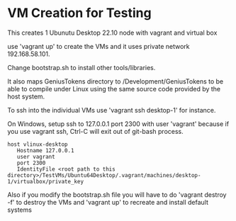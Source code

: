 # VM Creation for Testing

This creates 1 Ubunutu Desktop 22.10 node with vagrant and virtual box

use 'vagrant up' to create the VMs and it uses private network 192.168.58.101.

Change bootstrap.sh to install other tools/libraries.

It also maps GeniusTokens directory to /Development/GeniusTokens to be able to compile under Linux using the same source
code provided by the host system.

To ssh into the individual VMs use 'vagrant ssh desktop-1' for instance.

On Windows, setup ssh to 127.0.0.1 port 2300 with user 'vagrant' because if you use vagrant ssh, Ctrl-C will exit out of git-bash process.

```
host vlinux-desktop
   Hostname 127.0.0.1
   user vagrant
   port 2300
   IdentityFile <root path to this directory>/TestVMs/Ubuntu64Desktop/.vagrant/machines/desktop-1/virtualbox/private_key
```

Also if you modify the bootstrap.sh file you will have to do 'vagrant destroy -f' to destroy the VMs and 'vagrant up' to
recreate and install default systems
